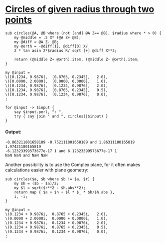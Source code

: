[1]: http://rosettacode.org/wiki/Circles_of_given_radius_through_two_points

# [Circles of given radius through two points][1]

```perl6
sub circles(@A, @B where (not [and] @A Z== @B), $radius where * > 0) {
    my @middle = .5 X* (@A Z+ @B);
    my @diff = @A Z- @B;
    my @orth = -@diff[1], @diff[0] X/
    2 * tan asin 2*$radius R/ sqrt [+] @diff X**2;
 
    return (@middle Z+ @orth).item, (@middle Z- @orth).item;
}
 
my @input =
\([0.1234, 0.9876],  [0.8765, 0.2345],   2.0),
\([0.0000, 2.0000],  [0.0000, 0.0000],   1.0),
\([0.1234, 0.9876],  [0.1234, 0.9876],   2.0),
\([0.1234, 0.9876],  [0.8765, 0.2345],   0.5),
\([0.1234, 0.9876],  [0.1234, 0.9876],   0.0),
;
 
for @input -> $input {
    say $input.perl, ": ",
    try { say join " and ", circles(|$input) }
}
```

#### Output:
```
-0.863211801658189 -0.752111801658189 and 1.86311180165819 1.97421180165819
-6.12323399573677e-17 1 and 6.12323399573677e-17 1
NaN NaN and NaN NaN
```


Another possibility is to use the Complex plane,
for it often makes calculations easier with plane geometry:

```perl6
sub circles($a, $b where $b != $a, $r) {
    my $h = ($b - $a)/2;
    my $l = sqrt($r**2 - $h.abs**2);
    return map { $a + $h + $l * $_ * $h/$h.abs },
    i, -i;
}
 
my @input =
\(0.1234 + 0.9876i,  0.8765 + 0.2345i,   2.0),
\(0.0000 + 2.0000i,  0.0000 + 0.0000i,   1.0),
\(0.1234 + 0.9876i,  0.1234 + 0.9876i,   2.0),
\(0.1234 + 0.9876i,  0.8765 + 0.2345i,   0.5),
\(0.1234 + 0.9876i,  0.1234 + 0.9876i,   0.0),
;
```